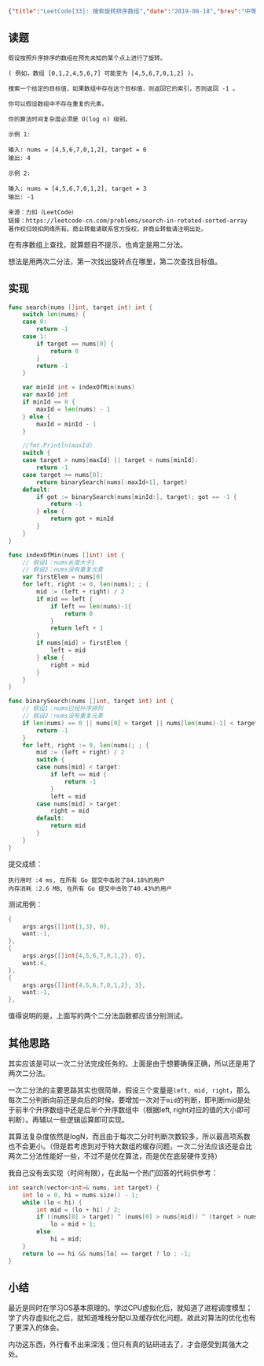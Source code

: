```json lw-blog-meta
{"title":"LeetCode[33]: 搜索旋转排序数组","date":"2019-08-18","brev":"中等难度。但其实就是多个二分法组合在一起。","tags":["算法与数据结构"],"path":"blog/2019/190818-LeetCode-33.md"}
```



## 读题

```text
假设按照升序排序的数组在预先未知的某个点上进行了旋转。

( 例如，数组 [0,1,2,4,5,6,7] 可能变为 [4,5,6,7,0,1,2] )。

搜索一个给定的目标值，如果数组中存在这个目标值，则返回它的索引，否则返回 -1 。

你可以假设数组中不存在重复的元素。

你的算法时间复杂度必须是 O(log n) 级别。

示例 1:

输入: nums = [4,5,6,7,0,1,2], target = 0
输出: 4

示例 2:

输入: nums = [4,5,6,7,0,1,2], target = 3
输出: -1

来源：力扣（LeetCode）
链接：https://leetcode-cn.com/problems/search-in-rotated-sorted-array
著作权归领扣网络所有。商业转载请联系官方授权，非商业转载请注明出处。
```

在有序数组上查找，就算题目不提示，也肯定是用二分法。

想法是用两次二分法，第一次找出旋转点在哪里，第二次查找目标值。

## 实现

```go
func search(nums []int, target int) int {
    switch len(nums) {
    case 0:
        return -1
    case 1:
        if target == nums[0] {
            return 0
        }
        return -1
    }

    var minId int = indexOfMin(nums)
    var maxId int
    if minId == 0 {
        maxId = len(nums) - 1
    } else {
        maxId = minId - 1
    }

    //fmt.Println(maxId)
    switch {
    case target > nums[maxId] || target < nums[minId]:
        return -1
    case target >= nums[0]:
        return binarySearch(nums[:maxId+1], target)
    default:
        if got := binarySearch(nums[minId:], target); got == -1 {
            return -1
        } else {
            return got + minId
        }
    }
}

func indexOfMin(nums []int) int {
    // 假设1：nums长度大于1
    // 假设2：nums没有重复元素
    var firstElem = nums[0]
    for left, right := 0, len(nums); ; {
        mid := (left + right) / 2
        if mid == left {
            if left == len(nums)-1{
                return 0
            }
            return left + 1
        }
        if nums[mid] > firstElem {
            left = mid
        } else {
            right = mid
        }
    }
}

func binarySearch(nums []int, target int) int {
    // 假设1：nums已经升序排列
    // 假设2：nums没有重复元素
    if len(nums) == 0 || nums[0] > target || nums[len(nums)-1] < target {
        return -1
    }
    for left, right := 0, len(nums); ; {
        mid := (left + right) / 2
        switch {
        case nums[mid] < target:
            if left == mid {
                return -1
            }
            left = mid
        case nums[mid] > target:
            right = mid
        default:
            return mid
        }
    }
}
```

提交成绩：

```text
执行用时 :4 ms, 在所有 Go 提交中击败了84.18%的用户
内存消耗 :2.6 MB, 在所有 Go 提交中击败了40.43%的用户
```

测试用例：

```go
{
    args:args{[]int{1,3}, 0},
    want:-1,
},
{
    args:args{[]int{4,5,6,7,0,1,2}, 0},
    want:4,
},
{
    args:args{[]int{4,5,6,7,0,1,2}, 3},
    want:-1,
},
```

值得说明的是，上面写的两个二分法函数都应该分别测试。

## 其他思路

其实应该是可以一次二分法完成任务的。上面是由于想要确保正确，所以还是用了两次二分法。

一次二分法的主要思路其实也很简单，假设三个变量是`left, mid, right`，那么每次二分判断向前还是向后的时候，要增加一次对于`mid`的判断，即判断mid是处于前半个升序数组中还是后半个升序数组中（根据left, right对应的值的大小即可判断）。再辅以一些逻辑运算即可实现。

其算法复杂度依然是logN，而且由于每次二分时判断次数较多，所以最高项系数也不会更小。（但是若考虑到对于特大数组的缓存问题，一次二分法应该还是会比两次二分法性能好一些，不过不是优在算法，而是优在底层硬件支持）

我自己没有去实现（时间有限），在此贴一个热门回答的代码供参考：

```c++
int search(vector<int>& nums, int target) {
    int lo = 0, hi = nums.size() - 1;
    while (lo < hi) {
        int mid = (lo + hi) / 2;
        if ((nums[0] > target) ^ (nums[0] > nums[mid]) ^ (target > nums[mid]))
            lo = mid + 1;
        else
            hi = mid;
    }
    return lo == hi && nums[lo] == target ? lo : -1;
}
```

## 小结

最近是同时在学习OS基本原理的。学过CPU虚拟化后，就知道了进程调度模型；学了内存虚拟化之后，就知道堆栈分配以及缓存优化问题。故此对算法的优化也有了更深入的体会。

内功这东西，外行看不出来深浅；但只有真的钻研进去了，才会感受到其强大之处。
